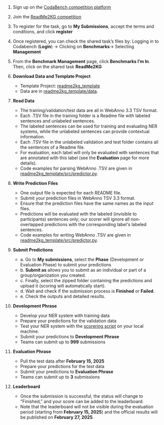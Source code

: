 1. Sign up on the [CodaBench competition platform](https://www.codabench.org/accounts/signup) 

2. Join the [ReadMe2KG competition](https://www.codabench.org/competitions/4925/)

3. To register for the task, go to **My Submissions**, accept the terms and conditions, and click **register**

4. Once registered, you can check the shared task’s files by:
Logging in to Codabench (**Login**) →  Clicking on **Benchmarks**→ Selecting **Management**

5. From the **Benchmark Management** page, click **Benchmarks I’m In**. Then, click on the shared task **ReadMe2KG**

6. **Download Data and Template Project** 
    * Template Project: [readme2kg_template](https://github.com/chenzongxiong/readme2kg_template)
    * Data are in [readme2kg_template/data](https://github.com/chenzongxiong/readme2kg_template/tree/main/data).

7. **Read Data** 
    * The training/validation/test data are all in WebAnno 3.3 TSV format.
    * Each .TSV file in the training folder is a Readme file with labeled sentences and unlabeled sentences.
    * The labeled sentences can be used for training and evaluating NER systems, while the unlabeled sentences can provide contextual information.
    * Each .TSV file in the unlabeled validation and test folder contains all the sentences of a Readme file. 
    * For evaluation, each label will only be evaluated with sentences that  are annotated with this label (see the **Evaluation** page for more details).
    * Code examples for parsing WebAnno .TSV are given in [readme2kg_template/src/predictor.py](https://github.com/chenzongxiong/readme2kg_template/blob/main/src/predictor.py). 

8. **Write Prediction Files**
    * One output file is expected for each README file.
    * Submit your prediction files in WebAnno TSV 3.3 format.
    * Ensure that the prediction files have the same names as the input files.
    * Predictions will be evaluated with the labeled (invisible to participants) sentences only; our scorer will ignore all non-overlapped predictions with the corresponding label's labeled sentences.
    * Code examples for writing WebAnno .TSV are given in [readme2kg_template/src/predictor.py](https://github.com/chenzongxiong/readme2kg_template/blob/main/src/predictor.py). 

9. **Submit Predictions**
	* a. Go to **My submissions**, select the **Phase** (Development or Evaluation Phase) to submit your predictions
	* b. **Submit as** allows you to submit as an individual or part of a group/organization you created.
	* c. Finally, select the zipped folder containing the predictions and upload it (scoring will automatically start).
	* d. Wait and check if the submission process is **Finished** or **Failed**.
    * e. Check the outputs and detailed results. 
    
10. **Development Phrase**
	* Develop your NER system with training data
	* Prepare your predictions for the validation data
    * Test your NER system with the [scorering script](https://github.com/chenzongxiong/readme2kg_template/blob/main/run_scoring.sh) on your local machine.
	* Submit your predictions to **Development Phrase**
 	* Teams can submit up to **999** submissions 

11. **Evaluation Phrase**
	* Pull the test data after **February 15, 2025**
	* Prepare your predictions for the test data
	* Submit your predictions to **Evaluation Phrase** 
 	* Teams can submit up to **3** submissions

12. **Leaderboard**
    * Once the submission is successful, the status will change to "Finished,” and your score can be added to the leaderboard. 
    * Note that the leaderboard will not be visible during the evaluation period (starting from **February 15, 2025**) and the official results will be published on **February 27, 2025**.